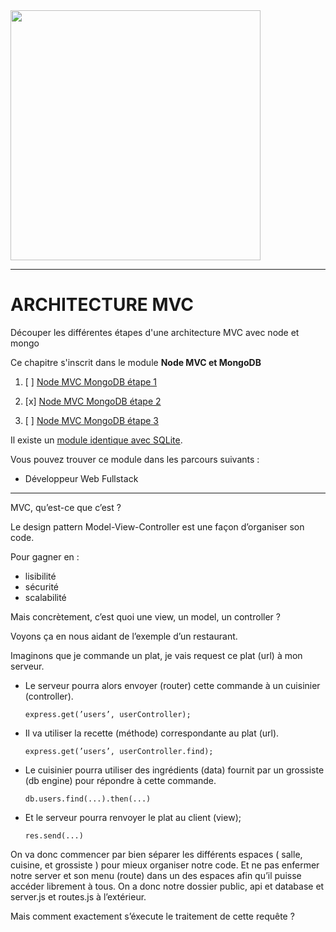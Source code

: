 <img src="readme/img/simplon.jpg" width="400">

----------------------

# ARCHITECTURE MVC
Découper les différentes étapes d'une architecture MVC avec node et mongo

Ce chapitre s'inscrit dans le module **Node MVC et MongoDB**

1. [ ] [Node MVC MongoDB étape 1](https://github.com/simplonco/node-mvc-mongodb-step1)
    
2. [x] [Node MVC MongoDB étape 2](https://github.com/simplonco/node-mvc-mongodb-step2)
    
3. [ ] [Node MVC MongoDB étape 3](https://github.com/simplonco/node-mvc-mongodb-step3)

Il existe un [module identique avec SQLite](https://github.com/simplonco/node-mvc-sqlite-step1).

Vous pouvez trouver ce module dans les parcours suivants :

+ Développeur Web Fullstack

------------
MVC, qu’est-ce que c’est ?

Le design pattern Model-View-Controller est une façon d’organiser son code.

Pour gagner en :
+ lisibilité
+ sécurité
+ scalabilité

Mais concrètement, c’est quoi une view, un model, un controller ?

Voyons ça en nous aidant de l’exemple d’un restaurant.

Imaginons que je commande un plat, je vais request ce plat (url) à mon serveur.
+ Le serveur pourra alors envoyer (router) cette commande à un cuisinier (controller).
	```
	express.get(’users’, userController);
	```
+ Il va utiliser la recette (méthode) correspondante au plat (url).
	```
	express.get(’users’, userController.find);
	```
+ Le cuisinier pourra utiliser des ingrédients (data) fournit par un grossiste (db engine) pour répondre à cette commande.
	```
	db.users.find(...).then(...)
	```
+ Et le serveur pourra renvoyer le plat au client (view);
	```
	res.send(...)
	```

On va donc commencer par bien séparer les différents espaces ( salle, cuisine, et grossiste ) pour mieux organiser notre code.
Et ne pas enfermer notre server et son menu (route) dans un des espaces afin qu’il puisse accéder librement à tous.
On a donc notre dossier public, api et database et server.js et routes.js à l’extérieur. 


Mais comment exactement s’éxecute le traitement de cette requête ?
